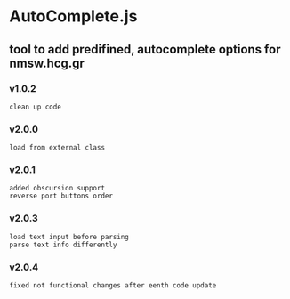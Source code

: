 # AutoComplete.js 

## tool to add predifined, autocomplete options for nmsw.hcg.gr

### v1.0.2 
    clean up code

### v2.0.0 
    load from external class

### v2.0.1 
    added obscursion support
    reverse port buttons order

### v2.0.3
    load text input before parsing
    parse text info differently

### v2.0.4
    fixed not functional changes after eenth code update
